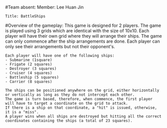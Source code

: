 #Team absent:
	Member: Lee Huan Jin
	
	Title: BattleShips

#Overview of the gameplay:
	This game is designed for 2 players. The game is played using 3 grids which are identical with the size of 10x10.
	Each player will have their own grid where they will arrange their ships. The game can only commence after the ship
	arrangements are done. Each player can only see their arrangements but not their opponent's.
	
	Each player will have one of the following ships:
	- Submarine (1square)
	- Frigate (2 squares)
	- Destroyer (3 squares)
	- Cruiser (4 squares)
	- Battleship (5 squares)
	- Carrier (8 squares)
	
	The ships can be positioned anywhere on the grid, either horizontally or vertically as long as they do not intercept each other.
	The game is turn based, therefore, when commence, the first player will have to target a coordinate on the grid to attack.
	If there is a ship on that coordinate, a "hit" is issued, otherwise, it is a "miss".
	A player wins when all ships are destroyed but hitting all the correct coordinates containing the ships (a total of 23 squares).

